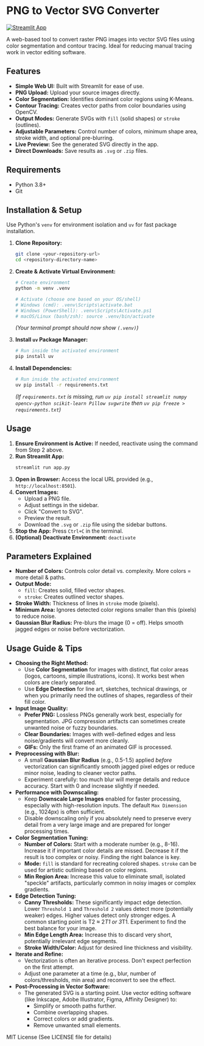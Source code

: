 # PNG to Vector SVG Converter

[![Streamlit App](https://static.streamlit.io/badges/streamlit_badge_black_white.svg)](<Your Streamlit Cloud URL - Optional>) <!-- Optional: Add link if deployed -->

A web-based tool to convert raster PNG images into vector SVG files using color segmentation and contour tracing. Ideal for reducing manual tracing work in vector editing software.

## Features

*   **Simple Web UI:** Built with Streamlit for ease of use.
*   **PNG Upload:** Upload your source images directly.
*   **Color Segmentation:** Identifies dominant color regions using K-Means.
*   **Contour Tracing:** Creates vector paths from color boundaries using OpenCV.
*   **Output Modes:** Generate SVGs with `fill` (solid shapes) or `stroke` (outlines).
*   **Adjustable Parameters:** Control number of colors, minimum shape area, stroke width, and optional pre-blurring.
*   **Live Preview:** See the generated SVG directly in the app.
*   **Direct Downloads:** Save results as `.svg` or `.zip` files.

<!-- Optional: Add a screenshot
## Screenshot

![App Screenshot](link/to/your/screenshot.png)
-->

## Requirements

*   Python 3.8+
*   Git

## Installation & Setup

Use Python's `venv` for environment isolation and `uv` for fast package installation.

1.  **Clone Repository:**
    ```bash
    git clone <your-repository-url>
    cd <repository-directory-name>
    ```

2.  **Create & Activate Virtual Environment:**
    ```bash
    # Create environment
    python -m venv .venv

    # Activate (choose one based on your OS/shell)
    # Windows (cmd): .venv\Scripts\activate.bat
    # Windows (PowerShell): .venv\Scripts\Activate.ps1
    # macOS/Linux (bash/zsh): source .venv/bin/activate
    ```
    *(Your terminal prompt should now show `(.venv)`)*

3.  **Install `uv` Package Manager:**
    ```bash
    # Run inside the activated environment
    pip install uv
    ```

4.  **Install Dependencies:**
    ```bash
    # Run inside the activated environment
    uv pip install -r requirements.txt
    ```
    *(If `requirements.txt` is missing, run `uv pip install streamlit numpy opencv-python scikit-learn Pillow svgwrite` then `uv pip freeze > requirements.txt`)*

## Usage

1.  **Ensure Environment is Active:** If needed, reactivate using the command from Step 2 above.
2.  **Run Streamlit App:**
    ```bash
    streamlit run app.py
    ```
3.  **Open in Browser:** Access the local URL provided (e.g., `http://localhost:8501`).
4.  **Convert Images:**
    *   Upload a PNG file.
    *   Adjust settings in the sidebar.
    *   Click "Convert to SVG".
    *   Preview the result.
    *   Download the `.svg` or `.zip` file using the sidebar buttons.
5.  **Stop the App:** Press `Ctrl+C` in the terminal.
6.  **(Optional) Deactivate Environment:** `deactivate`

## Parameters Explained

*   **Number of Colors:** Controls color detail vs. complexity. More colors = more detail & paths.
*   **Output Mode:**
    *   `fill`: Creates solid, filled vector shapes.
    *   `stroke`: Creates outlined vector shapes.
*   **Stroke Width:** Thickness of lines in `stroke` mode (pixels).
*   **Minimum Area:** Ignores detected color regions smaller than this (pixels) to reduce noise.
*   **Gaussian Blur Radius:** Pre-blurs the image (0 = off). Helps smooth jagged edges or noise before vectorization.

## Usage Guide & Tips

*   **Choosing the Right Method:**
    *   Use **Color Segmentation** for images with distinct, flat color areas (logos, cartoons, simple illustrations, icons). It works best when colors are clearly separated.
    *   Use **Edge Detection** for line art, sketches, technical drawings, or when you primarily need the outlines of shapes, regardless of their fill color.
*   **Input Image Quality:**
    *   **Prefer PNG:** Lossless PNGs generally work best, especially for segmentation. JPG compression artifacts can sometimes create unwanted noise or fuzzy boundaries.
    *   **Clear Boundaries:** Images with well-defined edges and less noise/gradients will convert more cleanly.
    *   **GIFs:** Only the first frame of an animated GIF is processed.
*   **Preprocessing with Blur:**
    *   A small **Gaussian Blur Radius** (e.g., 0.5-1.5) applied *before* vectorization can significantly smooth jagged pixel edges or reduce minor noise, leading to cleaner vector paths.
    *   Experiment carefully: too much blur will merge details and reduce accuracy. Start with 0 and increase slightly if needed.
*   **Performance with Downscaling:**
    *   Keep **Downscale Large Images** enabled for faster processing, especially with high-resolution inputs. The default `Max Dimension` (e.g., 1024px) is often sufficient.
    *   Disable downscaling only if you absolutely need to preserve every detail from a very large image and are prepared for longer processing times.
*   **Color Segmentation Tuning:**
    *   **Number of Colors:** Start with a moderate number (e.g., 8-16). Increase it if important color details are missed. Decrease it if the result is too complex or noisy. Finding the right balance is key.
    *   **Mode:** `fill` is standard for recreating colored shapes. `stroke` can be used for artistic outlining based on color regions.
    *   **Min Region Area:** Increase this value to eliminate small, isolated "speckle" artifacts, particularly common in noisy images or complex gradients.
*   **Edge Detection Tuning:**
    *   **Canny Thresholds:** These significantly impact edge detection. Lower `Threshold 1` and `Threshold 2` values detect more (potentially weaker) edges. Higher values detect only stronger edges. A common starting point is T2 ≈ 2*T1 or 3*T1. Experiment to find the best balance for your image.
    *   **Min Edge Length Area:** Increase this to discard very short, potentially irrelevant edge segments.
    *   **Stroke Width/Color:** Adjust for desired line thickness and visibility.
*   **Iterate and Refine:**
    *   Vectorization is often an iterative process. Don't expect perfection on the first attempt.
    *   Adjust one parameter at a time (e.g., blur, number of colors/thresholds, min area) and reconvert to see the effect.
*   **Post-Processing in Vector Software:**
    *   The generated SVG is a starting point. Use vector editing software (like Inkscape, Adobe Illustrator, Figma, Affinity Designer) to:
        *   Simplify or smooth paths further.
        *   Combine overlapping shapes.
        *   Correct colors or add gradients.
        *   Remove unwanted small elements.

MIT License (See LICENSE file for details)
